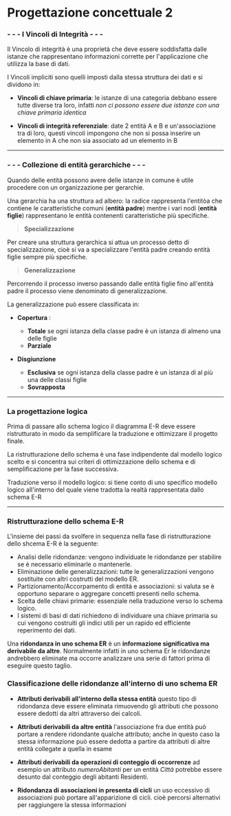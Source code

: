 # Progettazione concettuale 2

### - - - I Vincoli di Integrità - - -
Il Vincolo di integrità è una proprietà che deve essere soddisfatta dalle istanze che rappresentano informazioni corrette per l'applicazione che utilizza la base di dati.

I Vincoli impliciti sono quelli imposti dalla stessa struttura dei dati e si dividono in:
- **Vincoli di chiave primaria**: le istanze di una categoria debbano essere tutte diverse tra loro, infatti *non ci possono essere due istanze con una chiave primaria identica*

- **Vincoli di integrità referenziale**: date 2 entità A e B e un'associazione tra di loro, questi vincoli impongono che non si possa inserire un elemento in A che non sia associato ad un elemento in B

- - - 
### - - - Collezione di entità gerarchiche - - -

Quando delle entità possono avere delle istanze in comune è utile procedere con un organizzazione per gerarchie.

Una gerarchia ha una struttura ad albero: la radice rappresenta l'entitòa che contiene le caratteristiche comuni (**entità padre**) mentre i vari nodi (**entità figlie**) rappresentano le entità contenenti caratteristiche più specifiche.

> **Specializzazione**
> 
Per creare una struttura gerarchica si attua un processo detto di specializzazione, cioè si va a specializzare l'entità padre creando entità figlie sempre più specifiche.

> **Generalizzazione**
> 
Percorrendo il processo inverso passando dalle entità figlie fino all'entità padre il processo viene denominato di generalizzazione.

La generalizzazione può essere classificata in:
- **Copertura** :
	- **Totale** se ogni istanza della classe padre è un istanza di almeno una delle figlie
	- **Parziale**

- **Disgiunzione**
	- **Esclusiva** se ogni istanza della classe padre è un istanza di al più una delle classi figlie
	- **Sovrapposta**

- - - 
### La progettazione logica

Prima di passare allo schema logico il diagramma E-R deve essere ristrutturato in modo da semplificare la traduzione e ottimizzare il progetto finale.

La ristrutturazione dello schema è una fase indipendente dal modello logico scelto e si concentra sui criteri di ottimizzazione dello schema e di semplificazione per la fase successiva.

Traduzione verso il modello logico: si tiene conto di uno specifico modello logico all'interno del quale viene tradotta la realtà rappresentata dallo schema E-R

- - - 
### Ristrutturazione dello schema E-R
L'insieme dei passi da svolfere in sequenza nella fase di ristrutturazione dello shcema E-R è la seguente:
- Analisi delle ridondanze: vengono individuate le ridondanze per stabilire se è necessario eliminarle o mantenerle.
- Eliminazione delle generalizzazioni: tutte le generalizzazioni vengono sostituite con altri costrutti del modello ER.
- Partizionamento/Accorpamento di entità e associazioni: si valuta se è opportuno separare o aggregare concetti presenti nello schema.
- Scelta delle chiavi primarie: essenziale nella traduzione verso lo schema logico.
- I sistemi di basi di dati richiedono di individuare una chiave primaria su cui vengono costruiti gli indici utili per un rapido ed efficiente reperimento dei dati.

Una **ridondanza in uno schema ER** è un **informazione significativa ma derivabile da altre**.
Normalmente infatti in uno schema Er le ridondanze andrebbero eliminate ma occorre analizzare una serie di fattori prima di eseguire questo taglio.

### Classificazione delle ridondanze all'interno di uno schema ER
- **Attributi derivabili all'interno della stessa entità**
 questo tipo di ridondanza deve essere eliminata rimuovendo gli attributi che possono essere dedotti da altri attraverso dei calcoli.

- **Attributi derivabili da altre entità**
 l'associazione fra due entità può portare a rendere ridondante qualche attributo; anche in questo caso la stessa informazione può essere dedotta a partire da attributi di altre entità collegate a quella in esame

- **Attributi derivabili da operazioni di conteggio di occorrenze**
 ad esempio un attributo *numeroAbitanti* per un entità *Città* potrebbe essere desunto dal conteggio degli abitanti Residenti.

- **Ridondanza di associazioni in presenta di cicli**
un uso eccessivo di associazioni può portare all'apparizione di cicli. cioè percorsi alternativi per raggiungere la stessa informazioni

<!--stackedit_data:
eyJoaXN0b3J5IjpbMTg5ODQwNzM0NywyNzQ4NTgyNDAsLTE5Nz
MwNzg2NzFdfQ==
-->